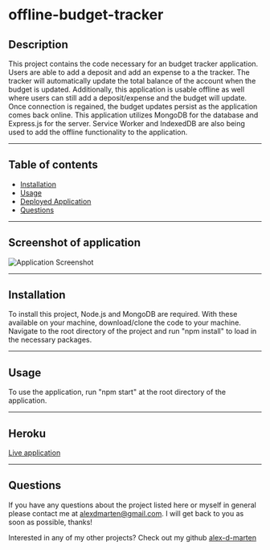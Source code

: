 # offline-budget-tracker

## Description
This project contains the code necessary for an budget tracker application. Users are able to add a deposit and add an expense to a the tracker. The tracker will automatically update the total balance of the account when the budget is updated. Additionally, this application is usable offline as well where users can still add a deposit/expense and the budget will update. Once connection is regained, the budget updates persist as the application comes back online. This application utilizes MongoDB for the database and Express.js for the server. Service Worker and IndexedDB are also being used to add the offline functionality to the application.

---

## Table of contents

* [Installation](#installation)
* [Usage](#usage)
* [Deployed Application](#heroku)
* [Questions](#questions)

---

## Screenshot of application
![Application Screenshot]()

---

## Installation

To install this project, Node.js and MongoDB are required. With these available on your machine, download/clone the code to your machine. Navigate to the root directory of the project and run "npm install" to load in the necessary packages.

---

## Usage

To use the application, run "npm start" at the root directory of the application.

---

## Heroku
[Live application]()

---

## Questions

If you have any questions about the project listed here or myself in general please contact me at alexdmarten@gmail.com. I will get back to you as soon as possible, thanks!

Interested in any of my other projects? Check out my github [alex-d-marten](https://github.com/alex-d-marten)